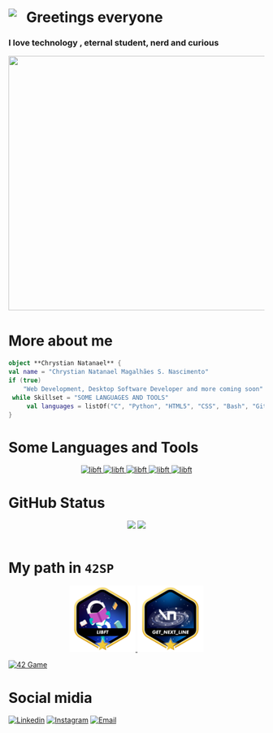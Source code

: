 <link rel="stylesheet" href="https://cdn.jsdelivr.net/gh/devicons/devicon@v2.15.1/devicon.min.css">

# Greetings everyone <a href="#"><img align='left' src='https://media.tenor.com/SNL9_xhZl9oAAAAi/waving-hand-joypixels.gif' width='35'></a>

### I love technology , eternal student, nerd and curious
<img src="https://media.tenor.com/C1r3YSmu4IQAAAAC/coding.gif" width="980" height="501" />

# More about me


```kotlin
object **Chrystian Natanael** {
val name = "Chrystian Natanael Magalhães S. Nascimento"
if (true)
	"Web Development, Desktop Software Developer and more coming soon"
 while Skillset = "SOME LANGUAGES AND TOOLS"
	 val languages = listOf("C", "Python", "HTML5", "CSS", "Bash", "Git")
}
```

# Some Languages and Tools

<p align="center">
  <a href="https://img.icons8.com/?size=100&id=shQTXiDQiQVR&format=png">
  <img src="https://img.icons8.com/?size=100&id=shQTXiDQiQVR&format=png" alt="libft" width="98">
  </a>
   <a href="https://github.com/Chrystian-Natanael/Chrystian-Natanael/assets/90218717/9ef1bc66-a45b-435c-91df-64f962853247">
  <img src="https://github.com/Chrystian-Natanael/Chrystian-Natanael/assets/90218717/9ef1bc66-a45b-435c-91df-64f962853247" alt="libft" width="98">
  </a>
  <a href="https://img.icons8.com/nolan/64/1A6DFF/C822FF/console.png">
  <img src="https://img.icons8.com/nolan/64/1A6DFF/C822FF/console.png" alt="libft" width="98">
  </a>
  <a href="https://img.icons8.com/?size=100&id=i19Ns28h30P4&format=png">
  <img src="https://img.icons8.com/?size=100&id=i19Ns28h30P4&format=png" alt="libft" width="98">
  </a>
   <a href="https://img.icons8.com/?size=100&id=CMVEhOBzk3Zp&format=png">
  <img src="https://img.icons8.com/?size=100&id=CMVEhOBzk3Zp&format=png" alt="libft" width="98">
  </a>
</p>

# GitHub Status

<div align="center">
  <img  src="https://github-readme-stats.vercel.app/api?username=Chrystian-Natanael&show_icons=true&locale=en&theme=transparent&hide_border=true" />
  <img src="https://github-readme-stats.vercel.app/api/top-langs?username=Chrystian-Natanael&show_icons=true&locale=en&layout=compact&theme=gotham&hide_border=true" />
</div>

<br>

# My path in `42SP`

<p align="center">
  <a href="https://github.com/Chrystian-Natanael/Libft">
  <img src="https://github.com/Chrystian-Natanael/Aleatorios/raw/master/badges/libftm.png" alt="libft" width="130">
  </a>
    <a href="https://github.com/Chrystian-Natanael/Get_next_line">
  <img src="https://github.com/Chrystian-Natanael/Aleatorios/raw/master/badges/get_next_linem.png" alt="libft" width="130">
  </a>

[![42 Game](https://img.shields.io/badge/Game-profile-blue?&logo=42&logoColor=white)](https://game.42sp.org.br/cadet/cnatanae)
</p>


# Social midia
[![Linkedin](https://img.icons8.com/?size=70&id=44019&format=png)](https://www.linkedin.com/in/chrystian-natanael-677a1b179/)
[![Instagram](https://img.icons8.com/?size=70&id=43625&format=png)](https://www.instagram.com/chrystian__natanael/)
[![Email](https://img.icons8.com/?size=70&id=48165&format=png)](mailto:chrystian.natanael.msn@gmail.com?subject=I%20found%20you%20on%20your%20github&body=)
